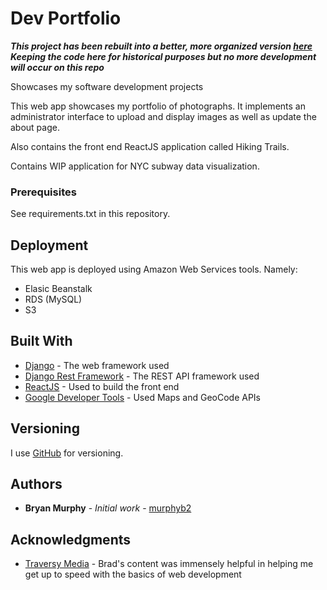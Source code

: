# Dev Portfolio
***This project has been rebuilt into a better, more organized version [here](https://github.com/murphyb2/PortfolioFull)***
***Keeping the code here for historical purposes but no more development will occur on this repo***

Showcases my software development projects

This web app showcases my portfolio of photographs. It implements an administrator interface to upload and display images as well as update the about page. 

Also contains the front end ReactJS application called Hiking Trails. 

Contains WIP application for NYC subway data visualization.

### Prerequisites

See requirements.txt in this repository.

## Deployment

This web app is deployed using Amazon Web Services tools. 
Namely:
* Elasic Beanstalk
* RDS (MySQL)
* S3

## Built With

* [Django](https://www.djangoproject.com/) - The web framework used
* [Django Rest Framework](https://www.django-rest-framework.org/) - The REST API framework used
* [ReactJS](https://reactjs.org/) - Used to build the front end
* [Google Developer Tools](https://developers.google.com/) - Used Maps and GeoCode APIs

## Versioning

I use [GitHub](https://github.com/murphyb2/Portfolio) for versioning. 

## Authors

* **Bryan Murphy** - *Initial work* - [murphyb2](https://github.com/murphyb2)

## Acknowledgments

* [Traversy Media](https://www.youtube.com/channel/UC29ju8bIPH5as8OGnQzwJyA) - Brad's content was immensely helpful in helping me get up to speed with the basics of web development
